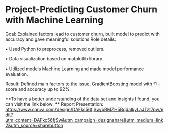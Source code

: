 # Project-Predicting Customer Churn with Machine Learning
Goal: Explained factors lead to customer churn, built model to predict with accuracy and gave meaningful solutions
Role details:

• Used Python to preprocess, removed outliers.

• Data visualization based on matplotlib library.

• Utilized models Machine Learning and made model performance evaluation.

Result: Defined  main factors to the issue, GradientBoosting model with f1 -score and accuracy up to 92%.

**To have a better understanding of the data set and insights I found, you can visit the link below:
**
Report Presentation: https://www.canva.com/design/DAFkc56fjSw/bBMZH5BqdaIkyLaJTzt7pw/edit?utm_content=DAFkc56fjSw&utm_campaign=designshare&utm_medium=link2&utm_source=sharebutton
